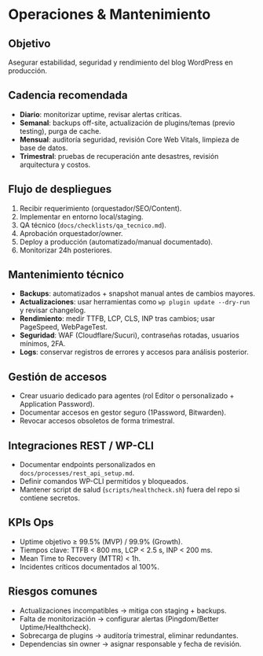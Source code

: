 # Operaciones & Mantenimiento

## Objetivo
Asegurar estabilidad, seguridad y rendimiento del blog WordPress en producción.

## Cadencia recomendada
- **Diario**: monitorizar uptime, revisar alertas críticas.
- **Semanal**: backups off-site, actualización de plugins/temas (previo testing), purga de cache.
- **Mensual**: auditoría seguridad, revisión Core Web Vitals, limpieza de base de datos.
- **Trimestral**: pruebas de recuperación ante desastres, revisión arquitectura y costos.

## Flujo de despliegues
1. Recibir requerimiento (orquestador/SEO/Content).
2. Implementar en entorno local/staging.
3. QA técnico (`docs/checklists/qa_tecnico.md`).
4. Aprobación orquestador/owner.
5. Deploy a producción (automatizado/manual documentado).
6. Monitorizar 24h posteriores.

## Mantenimiento técnico
- **Backups**: automatizados + snapshot manual antes de cambios mayores.
- **Actualizaciones**: usar herramientas como `wp plugin update --dry-run` y revisar changelog.
- **Rendimiento**: medir TTFB, LCP, CLS, INP tras cambios; usar PageSpeed, WebPageTest.
- **Seguridad**: WAF (Cloudflare/Sucuri), contraseñas rotadas, usuarios mínimos, 2FA.
- **Logs**: conservar registros de errores y accesos para análisis posterior.

## Gestión de accesos
- Crear usuario dedicado para agentes (rol Editor o personalizado + Application Password).
- Documentar accesos en gestor seguro (1Password, Bitwarden).
- Revocar accesos obsoletos de forma trimestral.

## Integraciones REST / WP-CLI
- Documentar endpoints personalizados en `docs/processes/rest_api_setup.md`.
- Definir comandos WP-CLI permitidos y bloqueados.
- Mantener script de salud (`scripts/healthcheck.sh`) fuera del repo si contiene secretos.

## KPIs Ops
- Uptime objetivo ≥ 99.5% (MVP) / 99.9% (Growth).
- Tiempos clave: TTFB < 800 ms, LCP < 2.5 s, INP < 200 ms.
- Mean Time to Recovery (MTTR) < 1h.
- Incidentes críticos documentados al 100%.

## Riesgos comunes
- Actualizaciones incompatibles → mitiga con staging + backups.
- Falta de monitorización → configurar alertas (Pingdom/Better Uptime/Healthcheck).
- Sobrecarga de plugins → auditoría trimestral, eliminar redundantes.
- Dependencias sin owner → asignar responsable y fecha de revisión.
